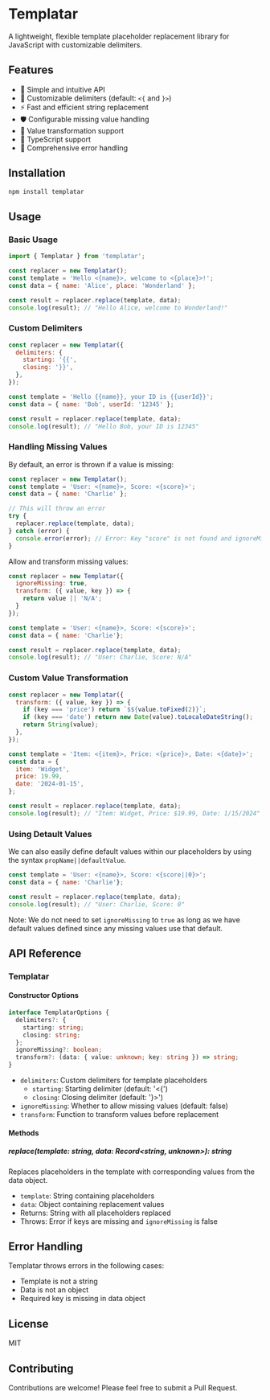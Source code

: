 <!--
 Copyright (c) 2024 Anthony Mugendi

 This software is released under the MIT License.
 https://opensource.org/licenses/MIT
-->

# Templatar

A lightweight, flexible template placeholder replacement library for JavaScript with customizable delimiters.

## Features

- 🎯 Simple and intuitive API
- 🔄 Customizable delimiters (default: `<{` and `}>`)
- ⚡ Fast and efficient string replacement
- 🛡️ Configurable missing value handling
- 🔧 Value transformation support
- 💪 TypeScript support
- 🐛 Comprehensive error handling

## Installation

```bash
npm install templatar
```

## Usage

### Basic Usage

```javascript
import { Templatar } from 'templatar';

const replacer = new Templatar();
const template = 'Hello <{name}>, welcome to <{place}>!';
const data = { name: 'Alice', place: 'Wonderland' };

const result = replacer.replace(template, data);
console.log(result); // "Hello Alice, welcome to Wonderland!"
```

### Custom Delimiters

```javascript
const replacer = new Templatar({
  delimiters: {
    starting: '{{',
    closing: '}}',
  },
});

const template = 'Hello {{name}}, your ID is {{userId}}';
const data = { name: 'Bob', userId: '12345' };

const result = replacer.replace(template, data);
console.log(result); // "Hello Bob, your ID is 12345"
```

### Handling Missing Values

By default, an error is thrown if a value is missing:

```javascript
const replacer = new Templatar();
const template = 'User: <{name}>, Score: <{score}>';
const data = { name: 'Charlie' };

// This will throw an error
try {
  replacer.replace(template, data);
} catch (error) {
  console.error(error); // Error: Key "score" is not found and ignoreMissing is false
}
```

Allow and transform missing values:

```javascript
const replacer = new Templatar({
  ignoreMissing: true,
  transform: ({ value, key }) => {
    return value || 'N/A';
  }
});

const template = 'User: <{name}>, Score: <{score}>';
const data = { name: 'Charlie'};

const result = replacer.replace(template, data);
console.log(result); // "User: Charlie, Score: N/A"
```

### Custom Value Transformation

```javascript
const replacer = new Templatar({
  transform: ({ value, key }) => {
    if (key === 'price') return `$${value.toFixed(2)}`;
    if (key === 'date') return new Date(value).toLocaleDateString();
    return String(value);
  },
});

const template = 'Item: <{item}>, Price: <{price}>, Date: <{date}>';
const data = {
  item: 'Widget',
  price: 19.99,
  date: '2024-01-15',
};

const result = replacer.replace(template, data);
console.log(result); // "Item: Widget, Price: $19.99, Date: 1/15/2024"
```

### Using Detault Values
We can also easily define default values within our placeholders by using the syntax `propName||defaultValue`. 

```javascript
const template = 'User: <{name}>, Score: <{score||0}>';
const data = { name: 'Charlie'};

const result = replacer.replace(template, data);
console.log(result); // "User: Charlie, Score: 0"
```
Note: We do not need to set `ignoreMissing` to `true` as long as we have default values defined since any missing values use that default.

## API Reference

### Templatar

#### Constructor Options

```typescript
interface TemplatarOptions {
  delimiters?: {
    starting: string;
    closing: string;
  };
  ignoreMissing?: boolean;
  transform?: (data: { value: unknown; key: string }) => string;
}
```

- `delimiters`: Custom delimiters for template placeholders
  - `starting`: Starting delimiter (default: '<{')
  - `closing`: Closing delimiter (default: '}>')
- `ignoreMissing`: Whether to allow missing values (default: false)
- `transform`: Function to transform values before replacement

#### Methods

##### replace(template: string, data: Record<string, unknown>): string

Replaces placeholders in the template with corresponding values from the data object.

- `template`: String containing placeholders
- `data`: Object containing replacement values
- Returns: String with all placeholders replaced
- Throws: Error if keys are missing and `ignoreMissing` is false

## Error Handling

Templatar throws errors in the following cases:

- Template is not a string
- Data is not an object
- Required key is missing in data object

## License

MIT

## Contributing

Contributions are welcome! Please feel free to submit a Pull Request.
